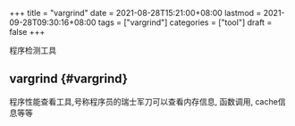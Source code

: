 +++
title = "vargrind"
date = 2021-08-28T15:21:00+08:00
lastmod = 2021-09-28T09:30:16+08:00
tags = ["vargrind"]
categories = ["tool"]
draft = false
+++

程序检测工具

<!--more-->


## vargrind {#vargrind}

程序性能查看工具,号称程序员的瑞士军刀可以查看内存信息, 函数调用, cache信息等等